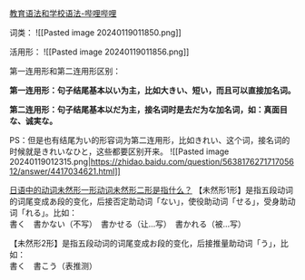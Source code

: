 [教育语法和学校语法-哔哩哔哩](https://b23.tv/swZzVKj)

词类： 
![[Pasted image 20240119011850.png]]

活用形：
![[Pasted image 20240119011856.png]]




第一连用形和第二连用形区别：

**第一连用形：句子结尾基本以い为主，比如大きい、短い，而且可以直接加名词。**

**第二连用形：句子结尾基本以だ为主，接名词时是去だ为な加名词，如：真面目な、诚実な。**

PS：但是也有结尾为い的形容词为第二连用形，比如きれい、这个词，接名词的时候就是きれいなひと，这些都要区别开来。
![[Pasted image 20240119012315.png|https://zhidao.baidu.com/question/563817627171705612/answer/4417034621.html]]

[日语中的动词未然形一形动词未然形二形是指什么？](https://m.hujiang.com/q/p272730/a812122/)
【未然形1形】是指五段动词的词尾变成あ段的变化，后接否定助动词「ない」，使役助动词「せる」，受身助动词「れる」。比如：  
書く　書かない（不写）　書かせる（让…写）　書かれる（被…写）  
  
【未然形2形】是指五段动词的词尾变成お段的变化，后接推量助动词「う」，比如：  
書く　書こう（表推测）

